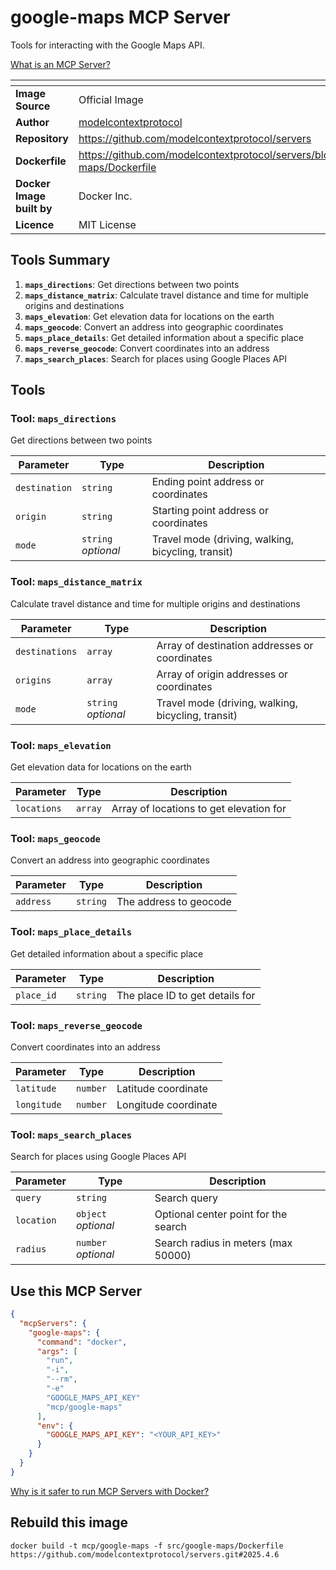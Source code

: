 # google-maps MCP Server

Tools for interacting with the Google Maps API.

[What is an MCP Server?](https://www.anthropic.com/news/model-context-protocol)

| <!-- --> | <!-- --> |
|-----------|---------|
| **Image Source** | Official Image |
| **Author** | [modelcontextprotocol](https://github.com/modelcontextprotocol) |
| **Repository** | https://github.com/modelcontextprotocol/servers |
| **Dockerfile** | https://github.com/modelcontextprotocol/servers/blob/2025.4.6/src/google-maps/Dockerfile |
| **Docker Image built by** | Docker Inc. |
| **Licence** | MIT License |

## Tools Summary

 1. **`maps_directions`**: Get directions between two points
 1. **`maps_distance_matrix`**: Calculate travel distance and time for multiple origins and destinations
 1. **`maps_elevation`**: Get elevation data for locations on the earth
 1. **`maps_geocode`**: Convert an address into geographic coordinates
 1. **`maps_place_details`**: Get detailed information about a specific place
 1. **`maps_reverse_geocode`**: Convert coordinates into an address
 1. **`maps_search_places`**: Search for places using Google Places API

## Tools

### Tool: **`maps_directions`**

Get directions between two points

| Parameter | Type | Description |
| - | - | - |
| `destination` | `string` | Ending point address or coordinates |
| `origin` | `string` | Starting point address or coordinates |
| `mode` | `string` *optional* | Travel mode (driving, walking, bicycling, transit) |

### Tool: **`maps_distance_matrix`**

Calculate travel distance and time for multiple origins and destinations

| Parameter | Type | Description |
| - | - | - |
| `destinations` | `array` | Array of destination addresses or coordinates |
| `origins` | `array` | Array of origin addresses or coordinates |
| `mode` | `string` *optional* | Travel mode (driving, walking, bicycling, transit) |

### Tool: **`maps_elevation`**

Get elevation data for locations on the earth

| Parameter | Type | Description |
| - | - | - |
| `locations` | `array` | Array of locations to get elevation for |

### Tool: **`maps_geocode`**

Convert an address into geographic coordinates

| Parameter | Type | Description |
| - | - | - |
| `address` | `string` | The address to geocode |

### Tool: **`maps_place_details`**

Get detailed information about a specific place

| Parameter | Type | Description |
| - | - | - |
| `place_id` | `string` | The place ID to get details for |

### Tool: **`maps_reverse_geocode`**

Convert coordinates into an address

| Parameter | Type | Description |
| - | - | - |
| `latitude` | `number` | Latitude coordinate |
| `longitude` | `number` | Longitude coordinate |

### Tool: **`maps_search_places`**

Search for places using Google Places API

| Parameter | Type | Description |
| - | - | - |
| `query` | `string` | Search query |
| `location` | `object` *optional* | Optional center point for the search |
| `radius` | `number` *optional* | Search radius in meters (max 50000) |

## Use this MCP Server

```json
{
  "mcpServers": {
    "google-maps": {
      "command": "docker",
      "args": [
        "run",
        "-i",
        "--rm",
        "-e"
        "GOOGLE_MAPS_API_KEY"
        "mcp/google-maps"
      ],
      "env": {
        "GOOGLE_MAPS_API_KEY": "<YOUR_API_KEY>"
      }
    }
  }
}
```

[Why is it safer to run MCP Servers with Docker?](https://www.docker.com/blog/the-model-context-protocol-simplifying-building-ai-apps-with-anthropic-claude-desktop-and-docker/)

## Rebuild this image

```console
docker build -t mcp/google-maps -f src/google-maps/Dockerfile https://github.com/modelcontextprotocol/servers.git#2025.4.6
```

